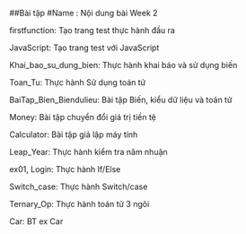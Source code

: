 ##Bài tập
#Name : Nội dung bài Week 2

firstfunction: Tạo trang test thực hành đầu ra

JavaScript: Tạo trang test với JavaScript

Khai_bao_su_dung_bien: Thực hành khai báo và sử dụng biến

Toan_Tu: Thực hành Sử dụng toán tử

BaiTap_Bien_Biendulieu: Bài tập Biến, kiểu dữ liệu và toán tử

Money: Bài tập chuyển đổi giá trị tiền tệ

Calculator: Bài tập giả lập máy tính

Leap_Year: Thực hành kiểm tra năm nhuận

ex01, Login: Thực hành If/Else

Switch_case: Thực hành Switch/case

Ternary_Op: Thực hành toán tử 3 ngôi

Car: BT ex Car
